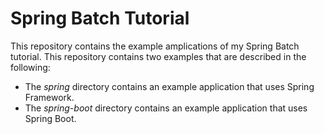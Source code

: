 # Spring Batch Tutorial

This repository contains the example amplications of my Spring Batch tutorial. This repository contains two examples that are described in the following:

* The _spring_ directory contains an example application that uses Spring Framework.
* The _spring-boot_ directory contains an example application that uses Spring Boot.
